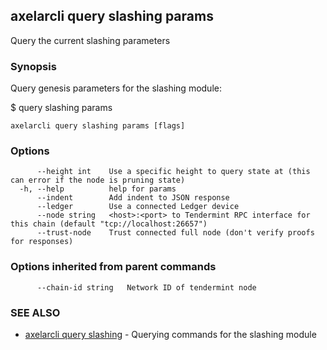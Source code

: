 ## axelarcli query slashing params

Query the current slashing parameters

### Synopsis

Query genesis parameters for the slashing module:

$ <appcli> query slashing params

```
axelarcli query slashing params [flags]
```

### Options

```
      --height int    Use a specific height to query state at (this can error if the node is pruning state)
  -h, --help          help for params
      --indent        Add indent to JSON response
      --ledger        Use a connected Ledger device
      --node string   <host>:<port> to Tendermint RPC interface for this chain (default "tcp://localhost:26657")
      --trust-node    Trust connected full node (don't verify proofs for responses)
```

### Options inherited from parent commands

```
      --chain-id string   Network ID of tendermint node
```

### SEE ALSO

- [axelarcli query slashing](axelarcli_query_slashing.md)	 - Querying commands for the slashing module
